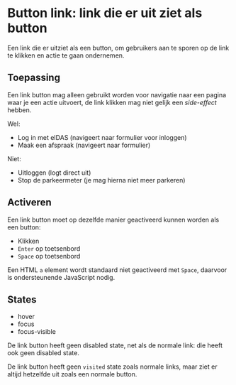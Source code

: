 <!-- @license CC0-1.0 -->

# Button link: link die er uit ziet als button

Een link die er uitziet als een button, om gebruikers aan te sporen op de link te klikken en actie te gaan ondernemen.

## Toepassing

Een link button mag alleen gebruikt worden voor navigatie naar een pagina waar je een actie uitvoert, de link klikken mag niet gelijk een _side-effect_ hebben.

Wel:

- Log in met eIDAS (navigeert naar formulier voor inloggen)
- Maak een afspraak (navigeert naar formulier)

Niet:

- Uitloggen (logt direct uit)
- Stop de parkeermeter (je mag hierna niet meer parkeren)

## Activeren

Een link button moet op dezelfde manier geactiveerd kunnen worden als een button:

- Klikken
- `Enter` op toetsenbord
- `Space` op toetsenbord

Een HTML `a` element wordt standaard niet geactiveerd met `Space`, daarvoor is ondersteunende JavaScript nodig.

## States

- hover
- focus
- focus-visible

De link button heeft geen disabled state, net als de normale link: die heeft ook geen disabled state.

De link button heeft geen `visited` state zoals normale links, maar ziet er altijd hetzelfde uit zoals een normale button.
